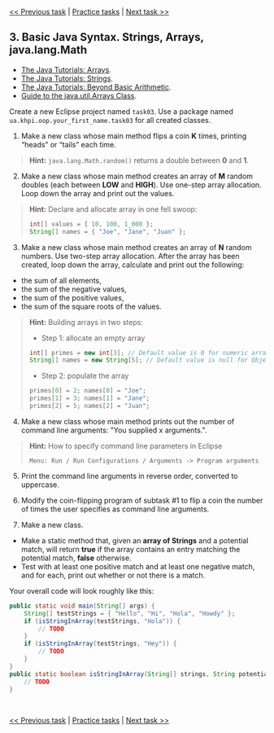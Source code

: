 [<< Previous task](task02.md) | [Practice tasks](readme.md#practice) | [Next task >>](task04.md)

<span id="task_03"></span>
## 3. Basic Java Syntax. Strings, Arrays, java.lang.Math

- [The Java Tutorials: Arrays](https://docs.oracle.com/javase/tutorial/java/nutsandbolts/arrays.html).
- [The Java Tutorials: Strings](https://docs.oracle.com/javase/tutorial/java/data/strings.html).
- [The Java Tutorials: Beyond Basic Arithmetic](https://docs.oracle.com/javase/tutorial/java/data/beyondmath.html).
- [Guide to the java.util.Arrays Class](https://www.baeldung.com/java-util-arrays).

Create a new Eclipse project named `task03`. Use a package named `ua.khpi.oop.your_first_name.task03` for all created classes.

1) Make a new class whose main method flips a coin **K** times, printing “heads” or “tails” each time.

> **Hint:** `java.lang.Math.random()` returns a double between **0** and **1**.

2) Make a new class whose main method creates an array of **M** random doubles (each between **LOW** and **HIGH**). Use one-step array allocation. Loop down the array and print out the values.

> **Hint:** Declare and allocate array in one fell swoop:
> ```java
> int[] values = { 10, 100, 1_000 };
> String[] names = { "Joe", "Jane", "Juan" };
> ```

3) Make a new class whose main method creates an array of **N** random numbers. Use two-step array allocation. After the array has been created, loop down the array, calculate and print out the following:

- the sum of all elements,
- the sum of the negative values,
- the sum of the positive values,
- the sum of the square roots of the values.

> **Hint:** Building arrays in two steps:
>
> - Step 1: allocate an empty array
> ```java
> int[] primes = new int[3]; // Default value is 0 for numeric arrays
> String[] names = new String[5]; // Default value is null for Object arrays
> ```
>
> - Step 2: populate the array
> ```java
> primes[0] = 2; names[0] = "Joe";
> primes[1] = 3; names[1] = "Jane";
> primes[2] = 5; names[2] = "Juan";
> ```

4) Make a new class whose main method prints out the number of command line arguments: "You supplied x arguments.".

> **Hint:** How to specify command line parameters in Eclipse
>
> `Menu: Run / Run Configurations / Arguments -> Program arguments`

5) Print the command line arguments in reverse order, converted to uppercase.

6) Modify the coin-flipping program of subtask #1 to flip a coin the number of times the user specifies as command line arguments.

7) Make a new class.

- Make a static method that, given an **array of Strings** and a potential match, will return **true** if the array contains an entry matching the potential match, **false** otherwise.
- Test with at least one positive match and at least one negative match, and for each, print out whether or not there is a match. 

Your overall code will look roughly like this:

```java
public static void main(String[] args) {
	String[] testStrings = { "Hello", "Hi", "Hola", "Howdy" };
	if (isStringInArray(testStrings, "Hola")) {
		// TODO
	}
	if (isStringInArray(testStrings, "Hey")) {
		// TODO
	}
}
public static boolean isStringInArray(String[] strings, String potentialMatch) {
	// TODO
}
```

<br>

[<< Previous task](task02.md) | [Practice tasks](readme.md#practice) | [Next task >>](task04.md)

